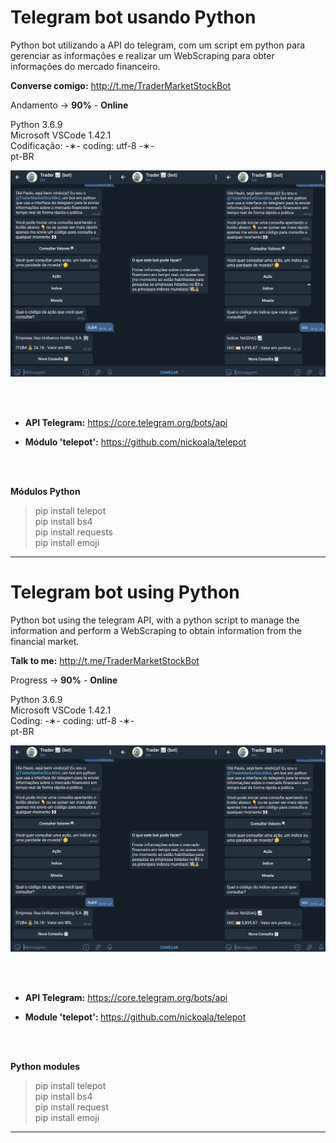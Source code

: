 # Telegram bot usando Python

Python bot utilizando a API do telegram, com um script em python para gerenciar as informações e realizar um WebScraping para obter informações do mercado financeiro.

<strong>Converse comigo:</strong> http://t.me/TraderMarketStockBot

Andamento -> <strong>90%</strong> - <strong>Online</strong>

Python 3.6.9 </br>
Microsoft VSCode 1.42.1 </br>
Codificação: -&lowast;- coding: utf-8 -&lowast;- </br>
pt-BR </br> 

![all-trader](https://github.com/alpdias/bot-telegram-python/blob/master/img/all-trader.png)

</br>
</br>

* <strong>API Telegram:</strong> https://core.telegram.org/bots/api

* <strong>Módulo 'telepot':</strong> https://github.com/nickoala/telepot

</br>
</br>

<strong>Módulos Python</strong>

> pip install telepot </br> 
> pip install bs4 </br>
> pip install requests </br>
> pip install emoji

---------------------------------------------------------------------------------------------------------------------------------

# Telegram bot using Python

Python bot using the telegram API, with a python script to manage the information and perform a WebScraping to obtain information from the financial market.

<strong>Talk to me:</strong> http://t.me/TraderMarketStockBot

Progress -> <strong>90%</strong> - <strong>Online</strong>

Python 3.6.9 </br>
Microsoft VSCode 1.42.1 </br>
Coding: -&lowast;- coding: utf-8 -&lowast;- </br>
pt-BR </br>

![all-trader](https://github.com/alpdias/bot-telegram-python/blob/master/img/all-trader.png)

</br>
</br>

* <strong>API Telegram:</strong> https://core.telegram.org/bots/api

* <strong>Module 'telepot': </strong> https://github.com/nickoala/telepot

</br>
</br>

<strong>Python modules</strong>

> pip install telepot </br>
> pip install bs4 </br>
> pip install request </br>
> pip install emoji

---------------------------------------------------------------------------------------------------------------------------------
